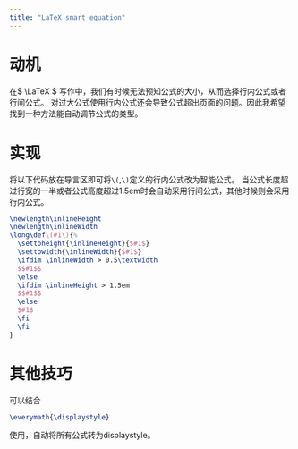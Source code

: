 ```yaml
---
title: "LaTeX smart equation"
---
```

# 动机
在$ \LaTeX $ 写作中，我们有时候无法预知公式的大小，从而选择行内公式或者行间公式。
对过大公式使用行内公式还会导致公式超出页面的问题。因此我希望找到一种方法能自动调节公式的类型。
# 实现
将以下代码放在导言区即可将`\(`,`\)`定义的行内公式改为智能公式。
当公式长度超过行宽的一半或者公式高度超过1.5em时会自动采用行间公式，其他时候则会采用行内公式。
```latex
\newlength\inlineHeight
\newlength\inlineWidth
\long\def\(#1\){%
  \settoheight{\inlineHeight}{$#1$}
  \settowidth{\inlineWidth}{$#1$}
  \ifdim \inlineWidth > 0.5\textwidth
  $$#1$$
  \else
  \ifdim \inlineHeight > 1.5em
  $$#1$$
  \else
  $#1$
  \fi
  \fi
}
```
# 其他技巧
可以结合
```latex
\everymath{\displaystyle}
```
使用，自动将所有公式转为displaystyle。
